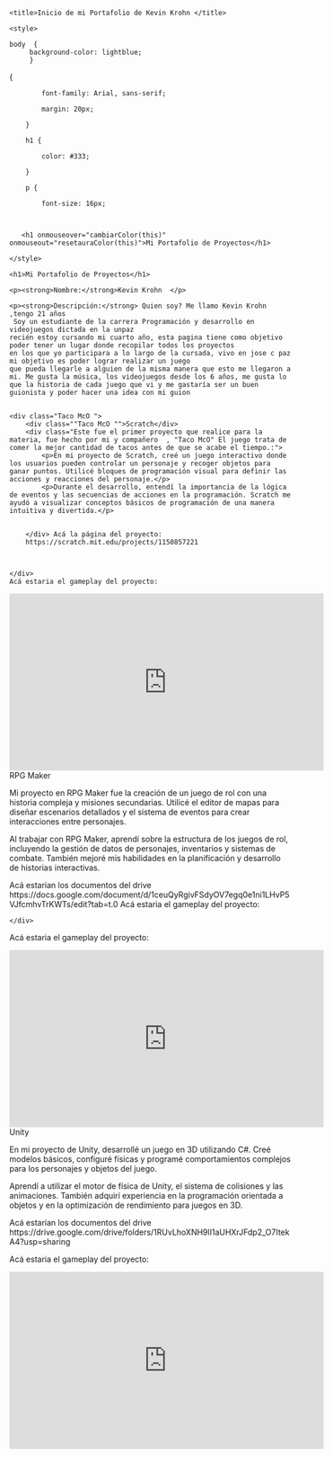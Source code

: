 <!DOCTYPE html>

<html>

<head>

    <title>Inicio de mi Portafolio de Kevin Krohn </title>

    <style>

    body  {
         background-color: lightblue;
         }


{


            font-family: Arial, sans-serif;

            margin: 20px;

        }

        h1 {

            color: #333;

        }

        p {

            font-size: 16px;

      

       <h1 onmouseover="cambiarColor(this)" onmouseout="resetauraColor(this)">Mi Portafolio de Proyectos</h1>

<script>
function cambiarColor(elemento) {
  if (elemento.style.color) {
    elemento.style.color = "Blue";
  }
}

function resetauraColor(elemento) {
  if (elemento.style.color) {
    elemento.style.color = "white";
  }
}
</script>
        
        

    </style>

</head>

<body>

    <h1>Mi Portafolio de Proyectos</h1>

    <p><strong>Nombre:</strong>Kevin Krohn  </p>

    <p><strong>Descripción:</strong> Quien soy? Me llamo Kevin Krohn ,tengo 21 años 
     Soy un estudiante de la carrera Programación y desarrollo en videojuegos dictada en la unpaz
    recién estoy cursando mi cuarto año, esta pagina tiene como objetivo poder tener un lugar donde recopilar todos los proyectos
    en los que yo participara a lo largo de la cursada, vivo en jose c paz mi objetivo es poder lograr realizar un juego
    que pueda llegarle a alguien de la misma manera que esto me llegaron a mi. Me gusta la música, los videojuegos desde los 6 años, me gusta lo que la historia de cada juego que vi y me gastaría ser un buen guionista y poder hacer una idea con mi guion     
    

    <div class="Taco McO ">
        <div class=""Taco McO "">Scratch</div>
        <div class="Este fue el primer proyecto que realice para la materia, fue hecho por mi y compañero  , "Taco McO" El juego trata de comer la mejor cantidad de tacos antes de que se acabe el tiempo.:">
            <p>En mi proyecto de Scratch, creé un juego interactivo donde los usuarios pueden controlar un personaje y recoger objetos para ganar puntos. Utilicé bloques de programación visual para definir las acciones y reacciones del personaje.</p>
            <p>Durante el desarrollo, entendí la importancia de la lógica de eventos y las secuencias de acciones en la programación. Scratch me ayudó a visualizar conceptos básicos de programación de una manera intuitiva y divertida.</p>
            
          
        </div> Acá la página del proyecto:
        https://scratch.mit.edu/projects/1150857221
        
        
        
    </div> 
    Acá estaria el gameplay del proyecto: 
    
   <iframe width="560" height="315" src="https://www.youtube.com/embed/J7lZ6FT_zSw?si=8qaB083ru_MNsh4-" title="YouTube video player" frameborder="0" allow="accelerometer; autoplay; clipboard-write; encrypted-media; gyroscope; picture-in-picture; web-share" referrerpolicy="strict-origin-when-cross-origin" allowfullscreen></iframe>
  
  
  <div class="El grimorio">
        <div class="El grimorio">RPG Maker</div>
        <div class="Fue el segundo proyecto realizado para esta materia,es un juego que esta completo.
         juego en si,este proyecto lo realize usando rpg maker talvez cuando lo quiera terminar cambie de motor grafico y use rpg paper, en el siguiente link vas a poder encontrar todo lo necesario para poder probar la primerar version del juego.Tambien se encuentra disponible un brever informe por si les interesa saber como realice el cambio de escena en el juego mediante un interruptor
">
            <p>Mi proyecto en RPG Maker fue la creación de un juego de rol con una historia compleja y misiones secundarias. Utilicé el editor de mapas para diseñar escenarios detallados y el sistema de eventos para crear interacciones entre personajes.</p>
            <p>Al trabajar con RPG Maker, aprendí sobre la estructura de los juegos de rol, incluyendo la gestión de datos de personajes, inventarios y sistemas de combate. También mejoré mis habilidades en la planificación y desarrollo de historias interactivas.</p>
        </div>
        Acá estarian los documentos del drive
       https://docs.google.com/document/d/1ceuQyRgivFSdyOV7egq0e1ni1LHvP5VJfcmhvTrKWTs/edit?tab=t.0
         Acá estaria el gameplay del proyecto:
        
    </div>        
Acá estaria el gameplay del proyecto: 

<iframe width="560" height="315" src="https://www.youtube.com/embed/hjl0-npTEuQ?si=YtG7AnGY6RmalZEr" title="YouTube video player" frameborder="0" allow="accelerometer; autoplay; clipboard-write; encrypted-media; gyroscope; picture-in-picture; web-share" referrerpolicy="strict-origin-when-cross-origin" allowfullscreen></iframe>
   
   <div class="“AtrapaMoneda”">
        <div class="AtrapaMoneda">Unity</div>
        <div class="YO me encargue de la realización de un pequeño juego el cual tiene como nombre “AtrapaMoneda”, el cual trata sobre El juego se trata de que tenes que agarrar las 7  monedas mientras te persigue el enemigo, si te  llega tocar pierdes automáticamente, mientras pasas por obstáculos una vez tengas las monedas.
.
">
            <p>En mi proyecto de Unity, desarrollé un juego en 3D utilizando C#. Creé modelos básicos, configuré físicas y programé comportamientos complejos para los personajes y objetos del juego. </p>
            <p>Aprendí a utilizar el motor de física de Unity, el sistema de colisiones y las animaciones. También adquirí experiencia en la programación orientada a objetos y en la optimización de rendimiento para juegos en 3D.</p>
        </div>
        Acá estarian los documentos del drive
        https://drive.google.com/drive/folders/1RUvLhoXNH9lI1aUHXrJFdp2_O7ItekA4?usp=sharing
    </div> 
    
  Acá estaria el gameplay del proyecto:  
  <iframe width="560" height="315" src="https://www.youtube.com/embed/qrOAlR0WNkk?si=gVVE-x8a-Y_GeoWJ" title="YouTube video player" frameborder="0" allow="accelerometer; autoplay; clipboard-write; encrypted-media; gyroscope; picture-in-picture; web-share" referrerpolicy="strict-origin-when-cross-origin" allowfullscreen></iframe>
 
</body>
</html>
